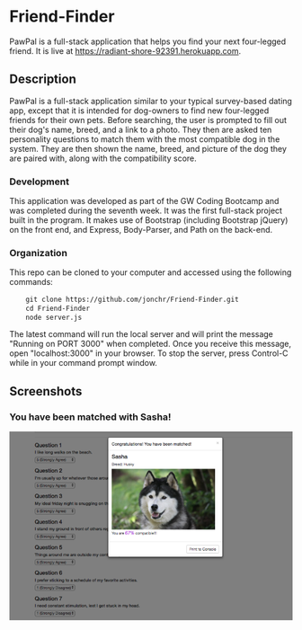 # Friend-Finder
PawPal is a full-stack application that helps you find your next four-legged friend. It is live at https://radiant-shore-92391.herokuapp.com.

## Description

PawPal is a full-stack application similar to your typical survey-based dating app, except that it is intended for dog-owners to find new four-legged friends for their own pets. Before searching, the user is prompted to fill out their dog's name, breed, and a link to a photo. They then are asked ten personality questions to match them with the most compatible dog in the system. They are then shown the name, breed, and picture of the dog they are paired with, along with the compatibility score.

### Development

This application was developed as part of the GW Coding Bootcamp and was completed during the seventh week. It was the first full-stack project built in the program. It makes use of Bootstrap (including Bootstrap jQuery) on the front end, and Express, Body-Parser, and Path on the back-end.

### Organization

This repo can be cloned to your computer and accessed using the following commands:

		git clone https://github.com/jonchr/Friend-Finder.git
		cd Friend-Finder
		node server.js

The latest command will run the local server and will print the message "Running on PORT 3000" when completed. Once you receive this message, open "localhost:3000" in your browser. To stop the server, press Control-C while in your command prompt window.

## Screenshots
### You have been matched with Sasha!
![Main Page](pawpal.png)